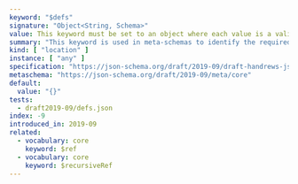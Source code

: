 ```yaml
---
keyword: "$defs"
signature: "Object<String, Schema>"
value: This keyword must be set to an object where each value is a valid JSON Schema
summary: "This keyword is used in meta-schemas to identify the required and optional vocabularies available for use in schemas described by that meta-schema."
kind: [ "location" ]
instance: [ "any" ]
specification: "https://json-schema.org/draft/2019-09/draft-handrews-json-schema-02#rfc.section.8.2.5"
metaschema: "https://json-schema.org/draft/2019-09/meta/core"
default:
  value: "{}"
tests:
  - draft2019-09/defs.json
index: -9
introduced_in: 2019-09
related:
  - vocabulary: core
    keyword: $ref
  - vocabulary: core
    keyword: $recursiveRef
---
```

